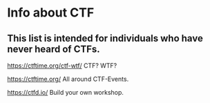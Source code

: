 # Info about CTF
This list is intended for individuals who have never heard of CTFs.
---

https://ctftime.org/ctf-wtf/
CTF? WTF?

https://ctftime.org/
All around CTF-Events.

https://ctfd.io/
Build your own workshop.
